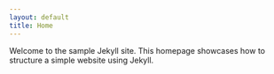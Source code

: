 ```yaml
---
layout: default
title: Home
---
```


Welcome to the sample Jekyll site. This homepage showcases how to structure a simple website using Jekyll.

